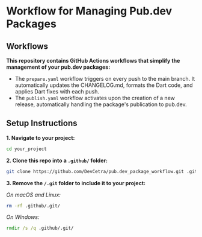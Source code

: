 # Workflow for Managing Pub.dev Packages

## Workflows

**This repository contains GitHub Actions workflows that simplify the management of your pub.dev packages:**

- The `prepare.yaml` workflow triggers on every push to the main branch. It automatically updates the CHANGELOG.md, formats the Dart code, and applies Dart fixes with each push.
- The `publish.yaml` workflow activates upon the creation of a new release, automatically handling the package's publication to pub.dev.

## Setup Instructions

**1. Navigate to your project:**

```zsh
cd your_project
```

**2. Clone this repo into a `.github/` folder:**

```zsh
git clone https://github.com/DevCetra/pub.dev_package_workflow.git .github
```

**3. Remove the `/.git` folder to include it to your project:**

_On macOS and Linux:_

```zsh
rm -rf .github/.git/
```

_On Windows:_

```cmd
rmdir /s /q .github/.git/
```
